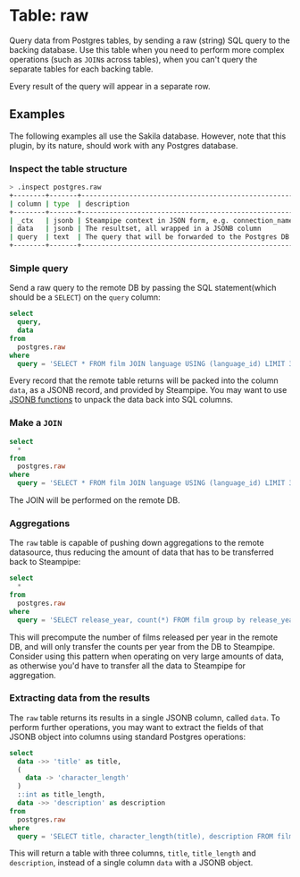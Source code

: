 # Table: raw

Query data from Postgres tables, by sending a raw (string) SQL query to the backing database. Use this table
when you need to perform more complex operations (such as `JOIN`s across tables), when you can't query the separate
tables for each backing table.

Every result of the query will appear in a separate row.

## Examples

The following examples all use the Sakila database. However, note that this plugin, by its nature, should work with any Postgres database.

### Inspect the table structure

```bash
> .inspect postgres.raw
+--------+-------+-------------------------------------------------------+
| column | type  | description                                           |
+--------+-------+-------------------------------------------------------+
| _ctx   | jsonb | Steampipe context in JSON form, e.g. connection_name. |
| data   | jsonb | The resultset, all wrapped in a JSONB column          |
| query  | text  | The query that will be forwarded to the Postgres DB   |
+--------+-------+-------------------------------------------------------+
```

### Simple query

Send a raw query to the remote DB by passing the SQL statement(which should be a `SELECT`) on the `query` column:

```sql
select
  query,
  data 
from
  postgres.raw 
where
  query = 'SELECT * FROM film JOIN language USING (language_id) LIMIT 3' limit 2;
```

Every record that the remote table returns will be packed into the column `data`, as a JSONB record, and provided by Steampipe. 
You may want to use [JSONB functions](https://www.postgresql.org/docs/current/functions-json.html) to unpack the data back into 
SQL columns.

### Make a `JOIN`

```sql
select
  * 
from
  postgres.raw 
where
  query = 'SELECT * FROM film JOIN language USING (language_id) LIMIT 3';
```

The JOIN will be performed on the remote DB.

### Aggregations

The `raw` table is capable of pushing down aggregations to the remote datasource, thus reducing the amount of data
that has to be transferred back to Steampipe:

```sql
select
  * 
from
  postgres.raw 
where
  query = 'SELECT release_year, count(*) FROM film group by release_year';
```

This will precompute the number of films released per year in the remote DB, and will only transfer 
the counts per year from the DB to Steampipe. Consider using this pattern when operating on very 
large amounts of data, as otherwise you'd have to transfer all the data to Steampipe for aggregation.

### Extracting data from the results

The `raw` table returns its results in a single JSONB column, called `data`. To perform further operations, you may want to 
extract the fields of that JSONB object into columns using standard Postgres operations:

```sql
select
  data ->> 'title' as title,
  (
    data -> 'character_length'
  )
  ::int as title_length,
  data ->> 'description' as description 
from
  postgres.raw 
where
  query = 'SELECT title, character_length(title), description FROM film WHERE description ILIKE ''% epic %''';
```

This will return a table with three columns, `title`, `title_length` and `description`, instead of a single column `data` with a JSONB object.